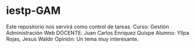 # iestp-GAM
Este repositorio nos servirá como control de tareas.
Curso: Gestión Administración Web
DOCENTE: Juan Carlos Enriquez Quispe
Alumno: Yllpa Rojas, Jesus Waldir
Opinión: Un tema muy interesante. 
